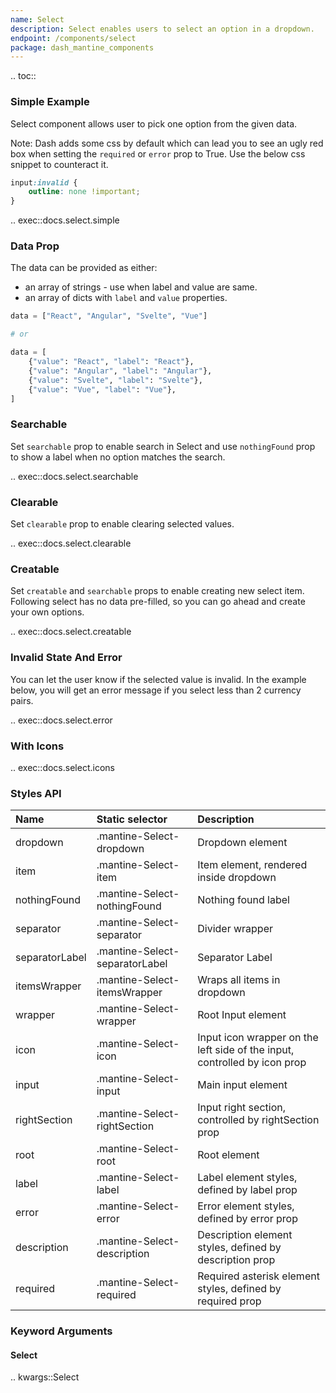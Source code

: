 ```yaml
---
name: Select
description: Select enables users to select an option in a dropdown.
endpoint: /components/select
package: dash_mantine_components
---
```


.. toc::

### Simple Example

Select component allows user to pick one option from the given data.

Note: Dash adds some css by default which can lead you to see an ugly red box when setting the `required` or `error` 
prop to True. Use the below css snippet to counteract it.

```css
input:invalid {
    outline: none !important;
}
```

.. exec::docs.select.simple

### Data Prop

The data can be provided as either:
* an array of strings - use when label and value are same.
* an array of dicts with `label` and `value` properties.

```python
data = ["React", "Angular", "Svelte", "Vue"]

# or

data = [
    {"value": "React", "label": "React"},
    {"value": "Angular", "label": "Angular"},
    {"value": "Svelte", "label": "Svelte"},
    {"value": "Vue", "label": "Vue"},
]
```

### Searchable

Set `searchable` prop to enable search in Select and use `nothingFound` prop to show a label when no option
matches the search.

.. exec::docs.select.searchable

### Clearable

Set `clearable` prop to enable clearing selected values.

.. exec::docs.select.clearable

### Creatable

Set `creatable` and `searchable` props to enable creating new select item. Following select has no data pre-filled, so
you can go ahead and create your own options.

.. exec::docs.select.creatable

### Invalid State And Error

You can let the user know if the selected value is invalid. In the example below, you will get an error message if you
select less than 2 currency pairs.

.. exec::docs.select.error

### With Icons

.. exec::docs.select.icons

### Styles API

| Name           | Static selector                | Description                                                               |
|:---------------|:-------------------------------|:--------------------------------------------------------------------------|
| dropdown       | .mantine-Select-dropdown       | Dropdown element                                                          |
| item           | .mantine-Select-item           | Item element, rendered inside dropdown                                    |
| nothingFound   | .mantine-Select-nothingFound   | Nothing found label                                                       |
| separator      | .mantine-Select-separator      | Divider wrapper                                                           |
| separatorLabel | .mantine-Select-separatorLabel | Separator Label                                                           |
| itemsWrapper   | .mantine-Select-itemsWrapper   | Wraps all items in dropdown                                               |
| wrapper        | .mantine-Select-wrapper        | Root Input element                                                        |
| icon           | .mantine-Select-icon           | Input icon wrapper on the left side of the input, controlled by icon prop |
| input          | .mantine-Select-input          | Main input element                                                        |
| rightSection   | .mantine-Select-rightSection   | Input right section, controlled by rightSection prop                      |
| root           | .mantine-Select-root           | Root element                                                              |
| label          | .mantine-Select-label          | Label element styles, defined by label prop                               |
| error          | .mantine-Select-error          | Error element styles, defined by error prop                               |
| description    | .mantine-Select-description    | Description element styles, defined by description prop                   |
| required       | .mantine-Select-required       | Required asterisk element styles, defined by required prop                |

### Keyword Arguments

#### Select

.. kwargs::Select
